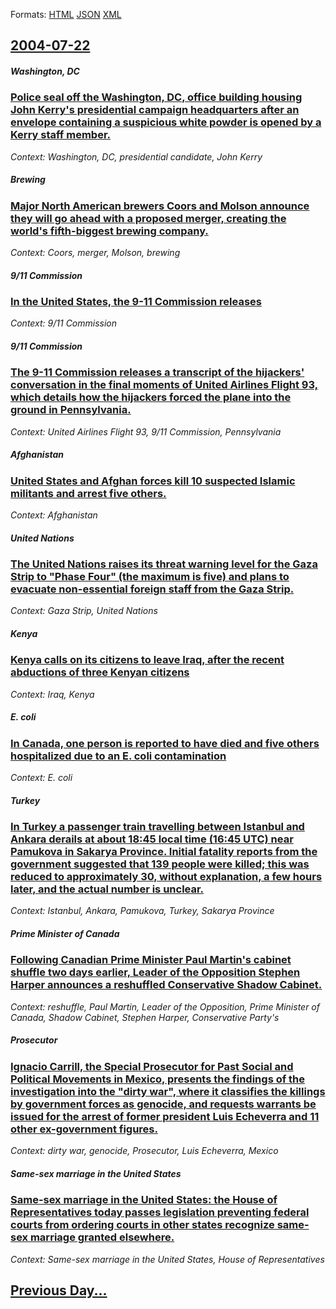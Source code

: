 
Formats: [HTML](2004/07/22/index.html)  [JSON](2004/07/22/index.json)  [XML](2004/07/22/index.xml)  

## [2004-07-22](/news/2004/07/22/index.md)

##### Washington, DC
### [ Police seal off the Washington, DC, office building housing John Kerry's presidential campaign headquarters after an envelope containing a suspicious white powder is opened by a Kerry staff member. ](/news/2004/07/22/police-seal-off-the-washington-dc-office-building-housing-john-kerry-s-presidential-campaign-headquarters-after-an-envelope-containing-a.md)
_Context: Washington, DC, presidential candidate, John Kerry_

##### Brewing
### [ Major North American brewers Coors and Molson announce they will go ahead with a proposed merger, creating the world's fifth-biggest brewing company. ](/news/2004/07/22/major-north-american-brewers-coors-and-molson-announce-they-will-go-ahead-with-a-proposed-merger-creating-the-world-s-fifth-biggest-brewin.md)
_Context: Coors, merger, Molson, brewing_

##### 9/11 Commission
### [ In the United States, the 9-11 Commission releases ](/news/2004/07/22/in-the-united-states-the-9-11-commission-releases.md)
_Context: 9/11 Commission_

##### 9/11 Commission
### [ The 9-11 Commission releases a transcript of the hijackers' conversation in the final moments of United Airlines Flight 93, which details how the hijackers forced the plane into the ground in Pennsylvania. ](/news/2004/07/22/the-9-11-commission-releases-a-transcript-of-the-hijackers-conversation-in-the-final-moments-of-united-airlines-flight-93-which-details-h.md)
_Context: United Airlines Flight 93, 9/11 Commission, Pennsylvania_

##### Afghanistan
### [ United States and Afghan forces kill 10 suspected Islamic militants and arrest five others. ](/news/2004/07/22/united-states-and-afghan-forces-kill-10-suspected-islamic-militants-and-arrest-five-others.md)
_Context: Afghanistan_

##### United Nations
### [ The United Nations raises its threat warning level for the Gaza Strip to "Phase Four" (the maximum is five) and plans to evacuate non-essential foreign staff from the Gaza Strip. ](/news/2004/07/22/the-united-nations-raises-its-threat-warning-level-for-the-gaza-strip-to-phase-four-the-maximum-is-five-and-plans-to-evacuate-non-essen.md)
_Context: Gaza Strip, United Nations_

##### Kenya
### [ Kenya calls on its citizens to leave Iraq, after the recent abductions of three Kenyan citizens ](/news/2004/07/22/kenya-calls-on-its-citizens-to-leave-iraq-after-the-recent-abductions-of-three-kenyan-citizens.md)
_Context: Iraq, Kenya_

##### E. coli
### [ In Canada, one person is reported to have died and five others hospitalized due to an E. coli contamination ](/news/2004/07/22/in-canada-one-person-is-reported-to-have-died-and-five-others-hospitalized-due-to-an-e-coli-contamination.md)
_Context: E. coli_

##### Turkey
### [ In Turkey a passenger train travelling between Istanbul and Ankara derails at about 18:45 local time (16:45 UTC) near Pamukova in Sakarya Province. Initial fatality reports from the government suggested that 139 people were killed; this was reduced to approximately 30, without explanation, a few hours later, and the actual number is unclear. ](/news/2004/07/22/in-turkey-a-passenger-train-travelling-between-istanbul-and-ankara-derails-at-about-18-45-local-time-16-45-utc-near-pamukova-in-sakarya-p.md)
_Context: Istanbul, Ankara, Pamukova, Turkey, Sakarya Province_

##### Prime Minister of Canada
### [ Following Canadian Prime Minister Paul Martin's cabinet shuffle two days earlier, Leader of the Opposition Stephen Harper announces a reshuffled Conservative Shadow Cabinet. ](/news/2004/07/22/following-canadian-prime-minister-paul-martin-s-cabinet-shuffle-two-days-earlier-leader-of-the-opposition-stephen-harper-announces-a-reshu.md)
_Context: reshuffle, Paul Martin, Leader of the Opposition, Prime Minister of Canada, Shadow Cabinet, Stephen Harper, Conservative Party's_

##### Prosecutor
### [ Ignacio Carrill, the Special Prosecutor for Past Social and Political Movements in Mexico, presents the findings of the investigation into the "dirty war", where it classifies the killings by government forces as genocide, and requests warrants be issued for the arrest of former president Luis Echeverra and 11 other ex-government figures. ](/news/2004/07/22/ignacio-carrill-the-special-prosecutor-for-past-social-and-political-movements-in-mexico-presents-the-findings-of-the-investigation-into.md)
_Context: dirty war, genocide, Prosecutor, Luis Echeverra, Mexico_

##### Same-sex marriage in the United States
### [ Same-sex marriage in the United States: the House of Representatives today passes legislation preventing federal courts from ordering courts in other states recognize same-sex marriage granted elsewhere. ](/news/2004/07/22/same-sex-marriage-in-the-united-states-the-house-of-representatives-today-passes-legislation-preventing-federal-courts-from-ordering-court.md)
_Context: Same-sex marriage in the United States, House of Representatives_

## [Previous Day...](/news/2004/07/21/index.md)


